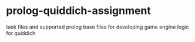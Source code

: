 # prolog-quiddich-assignment
task files and supported prolog base files for developing game engine logic for quiddich 
